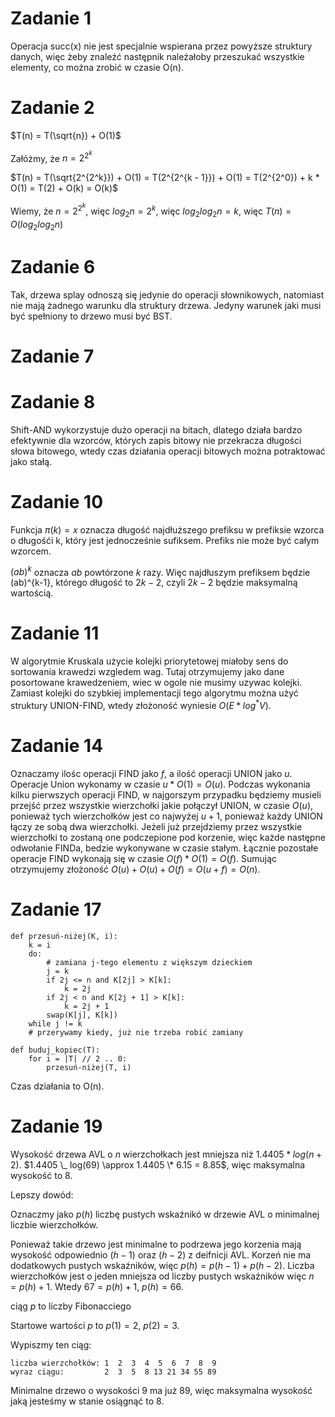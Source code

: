 # Zadanie 1

Operacja succ(x) nie jest specjalnie wspierana przez powyższe struktury danych, więc żeby znaleźć następnik należałoby przeszukać wszystkie elementy, co można zrobić w czasie O(n).

# Zadanie 2

$T(n) = T(\sqrt{n}) + O(1)$

Załóżmy, że $n = 2^{2^k}$

$T(n) = T(\sqrt{2^{2^k}}) + O(1) = T(2^{2^{k - 1}}) + O(1) = T(2^{2^0}) + k * O(1) = T(2) + O(k) = O(k)$

Wiemy, że $n = 2^{2^k}$, więc $log_2{n} = 2^k$, więc $log_2{log_2{n}} = k$, więc $T(n) = O(log_2{log_2{n}})$

# Zadanie 6

Tak, drzewa splay odnoszą się jedynie do operacji słownikowych, natomiast nie mają żadnego warunku dla struktury drzewa. Jedyny warunek jaki musi być spełniony to drzewo musi być BST.

# Zadanie 7

# Zadanie 8

Shift-AND wykorzystuje dużo operacji na bitach, dlatego działa bardzo efektywnie dla wzorców, których zapis bitowy nie przekracza długości słowa bitowego, wtedy czas działania operacji bitowych można potraktować jako stałą.

# Zadanie 10

Funkcja $\pi(k) = x$ oznacza długość najdłuższego prefiksu w prefiksie wzorca o długośći k, który jest jednocześnie sufiksem. Prefiks nie może być całym wzorcem.

$(ab)^k$ oznacza $ab$ powtórzone $k$ razy. Więc najdłuszym prefiksem będzie (ab)^{k-1}, którego długość to $2k - 2$, czyli $2k - 2$ będzie maksymalną wartością.

# Zadanie 11

W algorytmie Kruskala użycie kolejki priorytetowej miałoby sens do sortowania krawedzi wzgledem wag. Tutaj otrzymujemy jako dane posortowane krawedzeniem, wiec w ogole nie musimy uzywac kolejki. Zamiast kolejki do szybkiej implementacji tego algorytmu można użyć struktury UNION-FIND, wtedy złożoność wyniesie $O(E * log^*{V})$.

# Zadanie 14

Oznaczamy ilośc operacji FIND jako $f$, a ilość operacji UNION jako $u$. Operacje Union wykonamy w czasie $u * O(1) = O(u)$. Podczas wykonania kilku pierwszych operacji FIND, w najgorszym przypadku będziemy musieli przejść przez wszystkie wierzchołki jakie połączył UNION, w czasie $O(u)$, ponieważ tych wierzchołków jest co najwyżej $u + 1$, ponieważ każdy UNION łączy ze sobą dwa wierzchołki. Jeżeli już przejdziemy przez wszystkie wierzchołki to zostaną one podczepione pod korzenie, więc każde następne odwołanie FINDa, bedzie wykonywane w czasie stałym. Łącznie pozostałe operacje FIND wykonają się w czasie $O(f) * O(1) = O(f)$. Sumując otrzymujemy złożoność $O(u) + O(u) + O(f) = O(u + f) = O(n)$.

# Zadanie 17

```
def przesuń-niżej(K, i):
    k = i
    do:
        # zamiana j-tego elementu z większym dzieckiem
        j = k
        if 2j <= n and K[2j] > K[k]:
            k = 2j
        if 2j < n and K[2j + 1] > K[k]:
            k = 2j + 1
        swap(K[j], K[k])
    while j != k
    # przerywamy kiedy, już nie trzeba robić zamiany
```

```
def buduj_kopiec(T):
    for i = |T| // 2 .. 0:
        przesuń-niżej(T, i)
```

Czas działania to O(n).

# Zadanie 19

Wysokość drzewa AVL o $n$ wierzchołkach jest mniejsza niż $1.4405 * log(n + 2)$. $1.4405 \_ log(69) \approx 1.4405 \* 6.15 = 8.85$, więc maksymalna wysokość to $8$.

Lepszy dowód:

Oznaczmy jako $p(h)$ liczbę pustych wskaźnikó w drzewie AVL o minimalnej liczbie wierzchołków.

Ponieważ takie drzewo jest minimalne to podrzewa jego korzenia mają wysokość odpowiednio $(h - 1)$ oraz $(h - 2)$ z deifnicji AVL. Korzeń nie ma dodatkowych pustych wskaźników, więc $p(h) = p(h - 1) + p(h - 2)$. Liczba wierzchołków jest o jeden mniejsza od liczby pustych wskaźników więc $n = p(h) + 1$. Wtedy $67 = p(h) + 1$, $p(h) = 66$.

ciąg $p$ to liczby Fibonacciego

Startowe wartości $p$ to $p(1) = 2$, $p(2) = 3$.

Wypiszmy ten ciąg:

```
liczba wierzchołków: 1  2  3  4  5  6  7  8  9
wyraz ciągu:         2  3  5  8 13 21 34 55 89
```

Minimalne drzewo o wysokości $9$ ma już $89$, więc maksymalna wysokość jaką jesteśmy w stanie osiągnąć to $8$.
